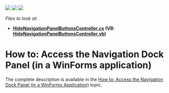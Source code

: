 <!-- default badges list -->
![](https://img.shields.io/endpoint?url=https://codecentral.devexpress.com/api/v1/VersionRange/128587104/15.1.5%2B)
[![](https://img.shields.io/badge/Open_in_DevExpress_Support_Center-FF7200?style=flat-square&logo=DevExpress&logoColor=white)](https://supportcenter.devexpress.com/ticket/details/T275956)
[![](https://img.shields.io/badge/📖_How_to_use_DevExpress_Examples-e9f6fc?style=flat-square)](https://docs.devexpress.com/GeneralInformation/403183)
<!-- default badges end -->
<!-- default file list -->
*Files to look at*:

* **[HideNavigationPanelButtonsController.cs](./CS/Solution43.Module.Win/Controllers/HideNavigationPanelButtonsController.cs) (VB: [HideNavigationPanelButtonsController.vb](./VB/Solution43.Module.Win/Controllers/HideNavigationPanelButtonsController.vb))**
<!-- default file list end -->
# How to: Access the Navigation Dock Panel (in a WinForms application)


The complete description is available in the <a href="https://docs.devexpress.com/eXpressAppFramework/114550/application-shell-and-base-infrastructure/navigation/how-to-access-the-navigation-dock-panel-in-a-winforms-application?v=21.2">How to: Access the Navigation Dock Panel (in a WinForms Application)</a> topic.

<br/>


